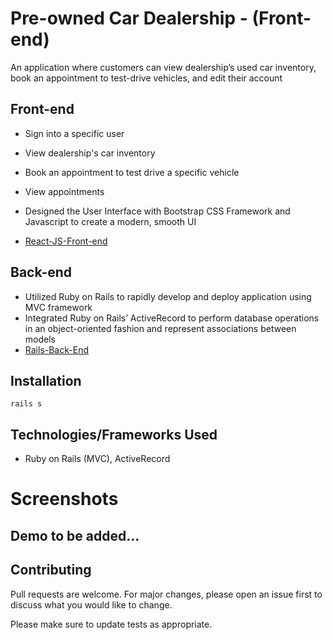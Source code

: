 # Pre-owned Car Dealership - (Front-end)

An application where customers can view dealership’s used car inventory, book an appointment to test-drive vehicles, and edit their account

## Front-end

- Sign into a specific user
- View dealership's car inventory
- Book an appointment to test drive a specific vehicle
- View appointments

- Designed the User Interface with Bootstrap CSS Framework and Javascript to create a modern, smooth UI

- [React-JS-Front-end](https://github.com/zerminaejaz/car_dealership_frontend)

## Back-end

- Utilized Ruby on Rails to rapidly develop and deploy application using MVC framework
- Integrated Ruby on Rails’ ActiveRecord to perform database operations in an object-oriented fashion and represent associations between models
- [Rails-Back-End](https://github.com/zerminaejaz/car_dealership)

## Installation

```
rails s
```

## Technologies/Frameworks Used
- Ruby on Rails (MVC), ActiveRecord

# Screenshots

## Demo to be added...


## Contributing
Pull requests are welcome. For major changes, please open an issue first to discuss what you would like to change.

Please make sure to update tests as appropriate.